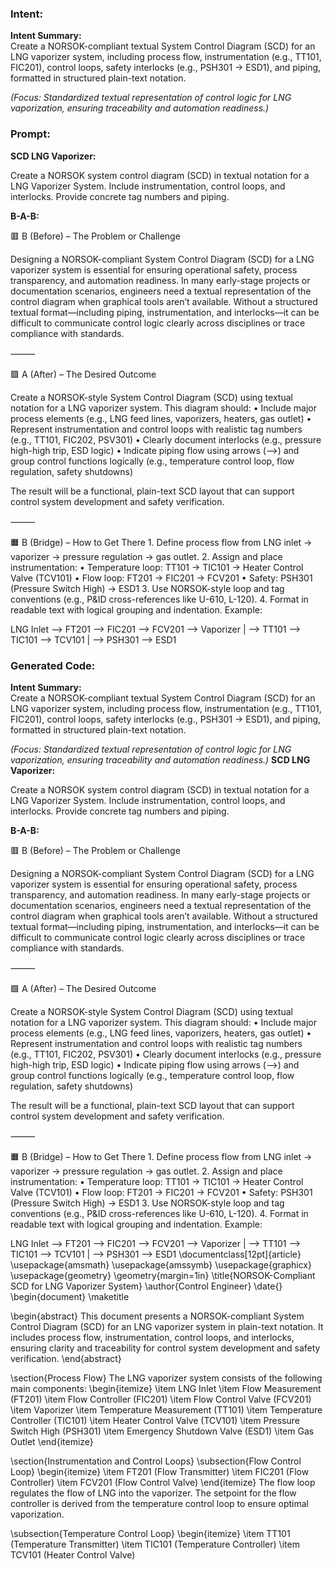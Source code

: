 ### Intent:
**Intent Summary:**  
Create a NORSOK-compliant textual System Control Diagram (SCD) for an LNG vaporizer system, including process flow, instrumentation (e.g., TT101, FIC201), control loops, safety interlocks (e.g., PSH301 → ESD1), and piping, formatted in structured plain-text notation.  

*(Focus: Standardized textual representation of control logic for LNG vaporization, ensuring traceability and automation readiness.)*

### Prompt:
**SCD LNG Vaporizer:**

Create a NORSOK system control diagram (SCD) in textual notation for a LNG Vaporizer System. Include instrumentation, control loops, and interlocks. Provide concrete tag numbers and piping.


**B-A-B:**

🟥 B (Before) – The Problem or Challenge

Designing a NORSOK-compliant System Control Diagram (SCD) for a LNG vaporizer system is essential for ensuring operational safety, process transparency, and automation readiness. In many early-stage projects or documentation scenarios, engineers need a textual representation of the control diagram when graphical tools aren’t available. Without a structured textual format—including piping, instrumentation, and interlocks—it can be difficult to communicate control logic clearly across disciplines or trace compliance with standards.

⸻

🟩 A (After) – The Desired Outcome

Create a NORSOK-style System Control Diagram (SCD) using textual notation for a LNG vaporizer system. This diagram should:
	•	Include major process elements (e.g., LNG feed lines, vaporizers, heaters, gas outlet)
	•	Represent instrumentation and control loops with realistic tag numbers (e.g., TT101, FIC202, PSV301)
	•	Clearly document interlocks (e.g., pressure high-high trip, ESD logic)
	•	Indicate piping flow using arrows (-->) and group control functions logically (e.g., temperature control loop, flow regulation, safety shutdowns)

The result will be a functional, plain-text SCD layout that can support control system development and safety verification.

⸻

🟧 B (Bridge) – How to Get There
	1.	Define process flow from LNG inlet → vaporizer → pressure regulation → gas outlet.
	2.	Assign and place instrumentation:
	•	Temperature loop: TT101 → TIC101 → Heater Control Valve (TCV101)
	•	Flow loop: FT201 → FIC201 → FCV201
	•	Safety: PSH301 (Pressure Switch High) → ESD1
	3.	Use NORSOK-style loop and tag conventions (e.g., P&ID cross-references like U-610, L-120).
	4.	Format in readable text with logical grouping and indentation. Example:

 LNG Inlet --> FT201 --> FIC201 --> FCV201 --> Vaporizer
                                       |
                                       --> TT101 --> TIC101 --> TCV101
                                               |
                                               --> PSH301 --> ESD1

### Generated Code:
**Intent Summary:**  
Create a NORSOK-compliant textual System Control Diagram (SCD) for an LNG vaporizer system, including process flow, instrumentation (e.g., TT101, FIC201), control loops, safety interlocks (e.g., PSH301 → ESD1), and piping, formatted in structured plain-text notation.  

*(Focus: Standardized textual representation of control logic for LNG vaporization, ensuring traceability and automation readiness.)*
**SCD LNG Vaporizer:**

Create a NORSOK system control diagram (SCD) in textual notation for a LNG Vaporizer System. Include instrumentation, control loops, and interlocks. Provide concrete tag numbers and piping.


**B-A-B:**

🟥 B (Before) – The Problem or Challenge

Designing a NORSOK-compliant System Control Diagram (SCD) for a LNG vaporizer system is essential for ensuring operational safety, process transparency, and automation readiness. In many early-stage projects or documentation scenarios, engineers need a textual representation of the control diagram when graphical tools aren’t available. Without a structured textual format—including piping, instrumentation, and interlocks—it can be difficult to communicate control logic clearly across disciplines or trace compliance with standards.

⸻

🟩 A (After) – The Desired Outcome

Create a NORSOK-style System Control Diagram (SCD) using textual notation for a LNG vaporizer system. This diagram should:
	•	Include major process elements (e.g., LNG feed lines, vaporizers, heaters, gas outlet)
	•	Represent instrumentation and control loops with realistic tag numbers (e.g., TT101, FIC202, PSV301)
	•	Clearly document interlocks (e.g., pressure high-high trip, ESD logic)
	•	Indicate piping flow using arrows (-->) and group control functions logically (e.g., temperature control loop, flow regulation, safety shutdowns)

The result will be a functional, plain-text SCD layout that can support control system development and safety verification.

⸻

🟧 B (Bridge) – How to Get There
	1.	Define process flow from LNG inlet → vaporizer → pressure regulation → gas outlet.
	2.	Assign and place instrumentation:
	•	Temperature loop: TT101 → TIC101 → Heater Control Valve (TCV101)
	•	Flow loop: FT201 → FIC201 → FCV201
	•	Safety: PSH301 (Pressure Switch High) → ESD1
	3.	Use NORSOK-style loop and tag conventions (e.g., P&ID cross-references like U-610, L-120).
	4.	Format in readable text with logical grouping and indentation. Example:

 LNG Inlet --> FT201 --> FIC201 --> FCV201 --> Vaporizer
                                       |
                                       --> TT101 --> TIC101 --> TCV101
                                               |
                                               --> PSH301 --> ESD1
\documentclass[12pt]{article}
\usepackage{amsmath}
\usepackage{amssymb}
\usepackage{graphicx}
\usepackage{geometry}
\geometry{margin=1in}
\title{NORSOK-Compliant SCD for LNG Vaporizer System}
\author{Control Engineer}
\date{}
\begin{document}
\maketitle

\begin{abstract}
This document presents a NORSOK-compliant System Control Diagram (SCD) for an LNG vaporizer system in plain-text notation. It includes process flow, instrumentation, control loops, and interlocks, ensuring clarity and traceability for control system development and safety verification.
\end{abstract}

\section{Process Flow}
The LNG vaporizer system consists of the following main components:
\begin{itemize}
\item LNG Inlet
\item Flow Measurement (FT201)
\item Flow Controller (FIC201)
\item Flow Control Valve (FCV201)
\item Vaporizer
\item Temperature Measurement (TT101)
\item Temperature Controller (TIC101)
\item Heater Control Valve (TCV101)
\item Pressure Switch High (PSH301)
\item Emergency Shutdown Valve (ESD1)
\item Gas Outlet
\end{itemize}

\section{Instrumentation and Control Loops}
\subsection{Flow Control Loop}
\begin{itemize}
\item FT201 (Flow Transmitter)
\item FIC201 (Flow Controller)
\item FCV201 (Flow Control Valve)
\end{itemize}
The flow loop regulates the flow of LNG into the vaporizer. The setpoint for the flow controller is derived from the temperature control loop to ensure optimal vaporization.

\subsection{Temperature Control Loop}
\begin{itemize}
\item TT101 (Temperature Transmitter)
\item TIC101 (Temperature Controller)
\item TCV101 (Heater Control Valve)
